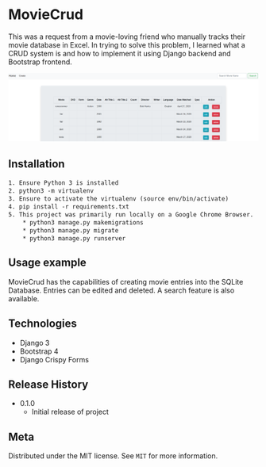 # MovieCrud
This was a request from a movie-loving friend who manually tracks their movie database in Excel. In trying to solve this problem, I learned what a CRUD system is and how to implement it using Django backend and Bootstrap frontend.

![](./image.png)

## Installation
```
1. Ensure Python 3 is installed
2. python3 -m virtualenv
3. Ensure to activate the virtualenv (source env/bin/activate)
4. pip install -r requirements.txt
5. This project was primarily run locally on a Google Chrome Browser. 
    * python3 manage.py makemigrations
    * python3 manage.py migrate
    * python3 manage.py runserver
```

## Usage example

MovieCrud has the capabilities of creating movie entries into the SQLite Database. Entries can be edited and deleted. A search feature is also available.

## Technologies
* Django 3
* Bootstrap 4
* Django Crispy Forms


## Release History

* 0.1.0
    * Initial release of project


## Meta

Distributed under the MIT license. See ``MIT`` for more information.
